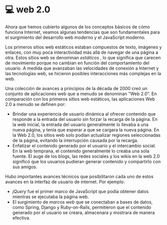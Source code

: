# 💻 web 2.0

Ahora que hemos cubierto algunos de los conceptos básicos de cómo funciona Internet, veamos algunas tendencias que son fundamentales para el surgimiento del desarrollo web moderno y el JavaScript moderno.

Los primeros sitios web estáticos estaban compuestos de texto, imágenes y enlaces, con muy poca interactividad más allá de navegar de una página a otra. Estos sitios web se denominan _estáticos_ , lo que significa que carecen de movimiento porque no cambian en función del comportamiento del usuario. A medida que avanzaban las velocidades de conexión a Internet y las tecnologías web, se hicieron posibles interacciones más complejas en la web.

Una colección de avances a principios de la década de 2000 creó un conjunto de aplicaciones web que a menudo se denominan "Web 2.0". En comparación con los primeros sitios web estáticos, las aplicaciones Web 2.0 a menudo se definen por:

* Brindar una experiencia de usuario dinámica al ofrecer contenido que responde a la entrada del usuario sin forzar la recarga de la página. En la web inicial, la entrada del usuario generalmente lo llevaba a una nueva página, y tenía que esperar a que se cargara la nueva página. En la Web 2.0, los sitios web solo podían actualizar regiones seleccionadas de la página, evitando la interrupción causada por la recarga.
* Enfatizar el contenido generado por el usuario y el intercambio social. En la web temprana, el contenido generalmente lo creaba una sola fuente. El auge de los blogs, las redes sociales y los wikis en la web 2.0 significó que los usuarios pudieran generar contenido y compartirlo con sus amigos.

Hubo importantes avances técnicos que posibilitaron cada uno de estos avances en la interfaz de usuario de internet. Por ejemplo:

* _jQuery_ fue el primer marco de JavaScript que podía obtener datos mientras se ejecutaba la página web.
* El surgimiento de _marcos web_ que se conectaban a bases de datos, como Spring, Django y Ruby-on-Rails, permitieron que el contenido generado por el usuario se creara, almacenara y mostrara de manera efectiva.
